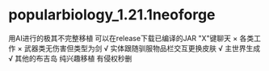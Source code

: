 # popularbiology_1.21.1neoforge
用AI进行的极其不完整移植 可以在release下载已编译的JAR
 "X"键聊天 ×
  各类工作 ×
  武器类无伤害但类型为剑 √
  实体跟随驯服物品栏交互更换皮肤 √
  主世界生成 √
  其他的布吉岛 纯兴趣移植 有侵权秒删
